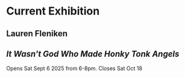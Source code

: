 # Current Exhibition

## Lauren Fleniken

## *It Wasn't God Who Made Honky Tonk Angels*

Opens Sat Sept 6 2025 from 6-8pm.
Closes Sat Oct 18 
